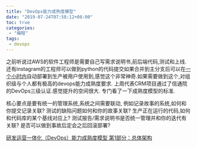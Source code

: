 ```yaml
---
title: "DevOps能力成熟度模型"
date: "2019-07-24T07:58:12+08:00"
toc: true
categories:
 - "编程"
tags:
 - devops
---
```


之前听说过AWS的软件工程师是需要自己写需求说明书,前后端代码,测试和上线.还有instagram的工程师可以做到python的代码提交如果合并到主分支后可以在[一个小时内](https://instagram-engineering.com/static-analysis-at-scale-an-instagram-story-8f498ab71a0c)自动部署到生产被用户使用到,感觉这个非常神奇.如果需要做到这个,对组织级与个人都有极高的devops能力成熟度要求.
上周代表CRM项目通过了信通院的DevOps三级认证.感觉提升的空间很大. 专门看了一下成熟度模型的标准.
<!--more-->
核心要点是要有统一的管理系统,系统之间需要联动,
例如记录故事的系统,如何和你提交记录关联?
测试的缺陷问题如何和你的故事关联?
生产正在运行的代码,如何和代码库的某个基线对应上?
测试报告/需求说明书是否统一管理并和你的迭代有关联?
是否可以做到事故后定会之后回滚部署?

[研发运营一体化（DevOps）能力成熟度模型 第1部分：总体架构](http://std.samr.gov.cn/hb/search/stdHBDetailed?id=C362B3DB6202A067E05397BE0A0A1ED8)